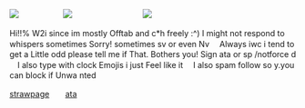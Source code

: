 ![](https://file.garden/ZdF6HcRP03Bv1I7q/IMG_1931.gif)　　 　　　  ![](https://file.garden/ZdF6HcRP03Bv1I7q/IMG_1930.gif)　　 　　　 　　　  ![](https://file.garden/ZdF6HcRP03Bv1I7q/IMG_1929.gif)

Hi!!% W2i since im mostly Offtab and c*h freely :^) I might not respond to whispers sometimes Sorry! sometimes sv or even Nv 　Always iwc i tend to get a Little odd please tell me if That. Bothers you! Sign ata or sp /notforce d 　I also type with clock Emojis i just Feel like it 　I also spam follow so y.you can block if Unwa nted

[strawpage](https://ch547.straw.page)　　[ata](https://timeline.atabook.org)
